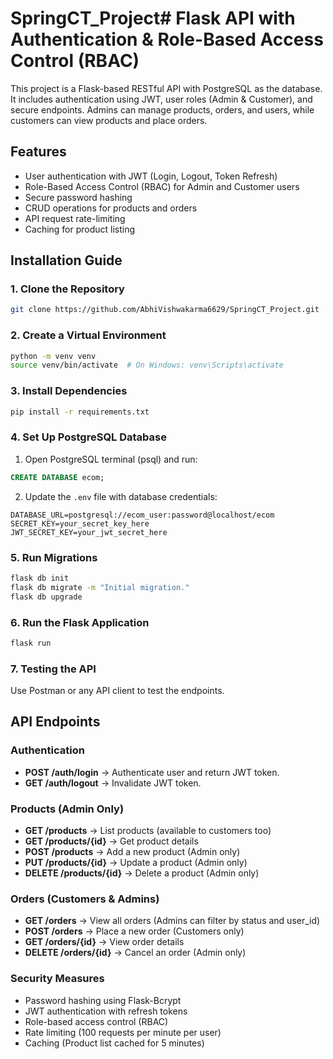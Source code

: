# SpringCT_Project# Flask API with Authentication & Role-Based Access Control (RBAC)

This project is a Flask-based RESTful API with PostgreSQL as the database. It includes authentication using JWT, user roles (Admin & Customer), and secure endpoints. Admins can manage products, orders, and users, while customers can view products and place orders.

## Features
- User authentication with JWT (Login, Logout, Token Refresh)
- Role-Based Access Control (RBAC) for Admin and Customer users
- Secure password hashing
- CRUD operations for products and orders
- API request rate-limiting
- Caching for product listing

## Installation Guide

### 1. Clone the Repository
```sh
git clone https://github.com/AbhiVishwakarma6629/SpringCT_Project.git
```

### 2. Create a Virtual Environment
```sh
python -m venv venv
source venv/bin/activate  # On Windows: venv\Scripts\activate
```

### 3. Install Dependencies
```sh
pip install -r requirements.txt
```

### 4. Set Up PostgreSQL Database
1. Open PostgreSQL terminal (psql) and run:
```sql
CREATE DATABASE ecom;
```
2. Update the `.env` file with database credentials:
```
DATABASE_URL=postgresql://ecom_user:password@localhost/ecom
SECRET_KEY=your_secret_key_here
JWT_SECRET_KEY=your_jwt_secret_here
```

### 5. Run Migrations
```sh
flask db init
flask db migrate -m "Initial migration."
flask db upgrade
```

### 6. Run the Flask Application
```sh
flask run
```

### 7. Testing the API
Use Postman or any API client to test the endpoints.

## API Endpoints

### Authentication
- **POST /auth/login** → Authenticate user and return JWT token.
- **GET /auth/logout** → Invalidate JWT token.

### Products (Admin Only)
- **GET /products** → List products (available to customers too)
- **GET /products/{id}** → Get product details
- **POST /products** → Add a new product (Admin only)
- **PUT /products/{id}** → Update a product (Admin only)
- **DELETE /products/{id}** → Delete a product (Admin only)

### Orders (Customers & Admins)
- **GET /orders** → View all orders (Admins can filter by status and user_id)
- **POST /orders** → Place a new order (Customers only)
- **GET /orders/{id}** → View order details
- **DELETE /orders/{id}** → Cancel an order (Admin only)

### Security Measures
- Password hashing using Flask-Bcrypt
- JWT authentication with refresh tokens
- Role-based access control (RBAC)
- Rate limiting (100 requests per minute per user)
- Caching (Product list cached for 5 minutes)